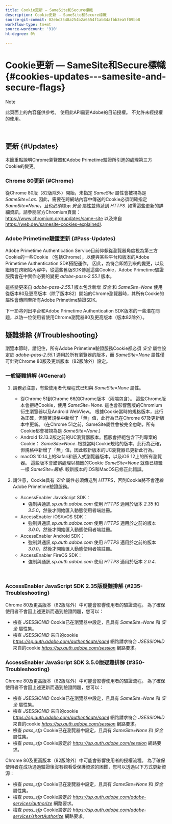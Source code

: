 ```yaml
---
title: Cookie更新 — SameSite和Secure標幟
description: Cookie更新 — SameSite和Secure標幟
source-git-commit: 02ebc3548a254b2a6554f1ab34afbb3ea5f09bb8
workflow-type: tm+mt
source-wordcount: '910'
ht-degree: 0%

---
```


# Cookie更新 — SameSite和Secure標幟 {#cookies-updates---samesite-and-secure-flags}

>[!NOTE]
>
>此頁面上的內容僅供參考。 使用此API需要Adobe的目前授權。 不允許未經授權的使用。

</br>


## 更新 {#Updates}

本節重點說明Chrome瀏覽器和Adobe Primetime驗證所引進的處理第三方Cookie的變更。



### Chrome 80更新 {#Chrome}

從Chrome 80版（82版除外）開始，未指定 *SameSite* 屬性會被視為是 *SameSite=Lax*. 因此，需要在跨網站內容中傳送的Cookie必須明確指定 *SameSite=None*，且也必須標示 *安全* 屬性並傳遞到 *HTTPS*. 如需這些更新的詳細資訊，請參閱官方Chromium頁面： <https://www.chromium.org/updates/same-site> 以及來自 <https://web.dev/samesite-cookies-explained/>.


### Adobe Primetime驗證更新 {#Pass-Updates}

Adobe Primetime Authentication Service目前仰賴從瀏覽器角度視為第三方Cookie的一些Cookie （包括Chrome），以便與某些平台和版本的Adobe Primetime Authentication SDK搭配運作。 因此，為符合即將到來的變更，以及繼續在跨網站內容中，從這些舊版SDK傳遞這些Cookie，Adobe Primetime驗證服務會在中實作必要的變更 *adobe-pass-2.55.1* 版本。

這些變更來自 *adobe-pass-2.55.1* 版本包含新增 *安全* 和 *SameSite=None* 使用從版本80及更高版本（除了版本82）開始的Chrome瀏覽器時，其所有Cookie的屬性會傳回至所有Adobe Primetime驗證SDK。

下一節將列出平台和Adobe Primetime Authentication SDK版本的一些潛在問題，以防一位使用者使用Chrome瀏覽器80及更高版本（版本82除外）。

## 疑難排除 {#Troubleshooting}

瀏覽本節時，請記住，所有Adobe Primetime驗證服務Cookie都必須 *安全* 屬性設定於 *adobe-pass-2.55.1* 適用於所有瀏覽器的版本，而 *SameSite=None* 屬性僅可針對Chrome 80版及更新版本（82版除外）設定。


### 一般疑難排解 {#General}

1. 請務必注意，有些使用者代理程式已知與 *SameSite=None* 屬性。

   - 從Chrome 51到Chrome 66的Chrome版本（兩端包含）。 這些Chrome版本會拒絕Cookie，使用 *SameSite=None*. 這也會影響舊版的Chromium衍生瀏覽器以及Android WebView。 根據Cookie當時的規格版本，此行為正確，但隨著規格中新增了「無」值，此行為已在Chrome 67及更新版本中更新。 (在Chrome 51之前，SameSite屬性會被完全忽略，所有Cookie都會被視為是 *SameSite=None*.)
   - Android 12.13.2版之前的UC瀏覽器版本。舊版會拒絕包含下列專案的Cookie： *SameSite=None*. 根據當時Cookie規格的版本，此行為正確，但規格中新增了「無」值，因此較新版本的UC瀏覽器已更新此行為。
   - macOS 10.14上的Safari和嵌入式瀏覽器版本，以及iOS 12上的所有瀏覽器。 這些版本會錯誤處理以標籤的Cookie *SameSite=None* 就像已標籤一樣 *SameSite=嚴格*. 較新版本的iOS和MacOS已修正此錯誤。


1. 請注意，Cookie具有 *安全* 屬性必須傳送到 *HTTPS*，否則Cookie將不會連線Adobe Primetime驗證服務。

   - AccessEnabler JavaScript SDK：
      - 強制與通訊 *sp.auth.adobe.com* 使用 *HTTPS* 適用於版本 *2.35* 和 *3.5.0*，然後才開始匯入動態使用者端註冊。
   - AccessEnabler iOS/tvOS SDK：
      - 強制與通訊 *sp.auth.adobe.com* 使用 *HTTPS* 適用於之前的版本 *3.0.0*，然後才開始匯入動態使用者端註冊。
   - AccessEnabler Android SDK：
      - 強制與通訊 *sp.auth.adobe.com* 使用 *HTTPS* 適用於之前的版本 *3.0.0*，然後才開始匯入動態使用者端註冊。
   - AccessEnabler FireOS SDK：
      - 強制與通訊 *sp.auth.adobe.com* 使用 *HTTPS* 適用於版本 *2.0.4*.

</br>

### AccessEnabler JavaScript SDK 2.35版疑難排解 {#235-Troubleshooting}

Chrome 80及更高版本（82版除外）中可能會影響使用者的驗證流程。 為了確保使用者不會因上述更新而遇到驗證問題，您可以：

- 檢查 *JSESSIONID* Cookie已在瀏覽器中設定，且具有 *SameSite=None* 和 *安全* 屬性集。
- 檢查 *JSESSIONID* 來自的cookie *https://sp.auth.adobe.com/authenticate/saml* 網路請求符合 *JSESSIONID* 來自的cookie *https://sp.auth.adobe.com/session* 網路要求。


### AccessEnabler JavaScript SDK 3.5.0版疑難排解 {#350-Troubleshooting}

Chrome 80及更高版本（82版除外）中可能會影響使用者的驗證流程。 為了確保使用者不會因上述更新而遇到驗證問題，您可以：

- 檢查 *JSESSIONID* Cookie已在瀏覽器中設定，且具有 *SameSite=None* 和 *安全* 屬性集。
- 檢查 *JSESSIONID* 來自的cookie *https://sp.auth.adobe.com/authenticate/saml* 網路請求符合 *JSESSIONID* 來自的cookie *https://sp.auth.adobe.com/session* 網路要求。
- 檢查 *pass\_sfp* Cookie已在瀏覽器中設定，且具有 *SameSite=None* 和 *安全* 屬性集。
- 檢查 *pass\_sfp* Cookie設定於 *https://sp.auth.adobe.com/session* 網路要求。


Chrome 80及更高版本（82版除外）中可能會影響使用者的授權流程。 為了確保使用者在成功通過驗證後沒有觀看受保護資源的困難，您可以透過以下方式更新資源：

- 檢查 *pass\_sfp* Cookie已在瀏覽器中設定，且具有 *SameSite=None* 和 *安全* 屬性集。
- 檢查 *pass\_sfp* Cookie設定於 *https://sp.auth.adobe.com/adobe-services/authorize* 網路要求。
- 檢查 *pass\_sfp* Cookie設定於 *https://sp.auth.adobe.com/adobe-services/shortAuthorize* 網路要求。
